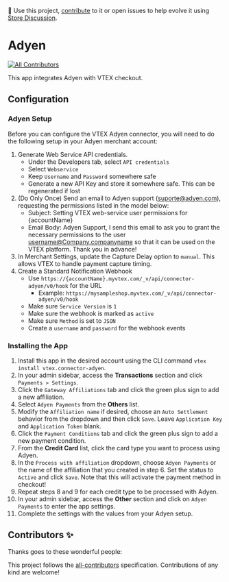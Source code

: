 📢 Use this project, [contribute](https://github.com/vtex-apps/connector-adyen) to it or open issues to help evolve it using [Store Discussion](https://github.com/vtex-apps/store-discussion).

# Adyen

<!-- DOCS-IGNORE:start -->
<!-- ALL-CONTRIBUTORS-BADGE:START - Do not remove or modify this section -->

[![All Contributors](https://img.shields.io/badge/all_contributors-0-orange.svg?style=flat-square)](#contributors-)

<!-- ALL-CONTRIBUTORS-BADGE:END -->
<!-- DOCS-IGNORE:end -->

This app integrates Adyen with VTEX checkout.

## Configuration

### Adyen Setup

Before you can configure the VTEX Adyen connector, you will need to do the following setup in your Adyen merchant account:

1. Generate Web Service API credentials.
   - Under the Developers tab, select `API credentials`
   - Select `Webservice`
   - Keep `Username` and `Password` somewhere safe
   - Generate a new API Key and store it somewhere safe. This can be regenerated if lost
2. (Do Only Once) Send an email to Adyen support (suporte@adyen.com), requesting the permissions listed in the model below:
   - Subject: Setting VTEX web-service user permissions for {accountName}
   - Email Body: Adyen Support, I send this email to ask you to grant the necessary permissions to the user username@Company.companyname so that it can be used on the VTEX platform. Thank you in advance!
3. In Merchant Settings, update the Capture Delay option to `manual`. This allows VTEX to handle payment capture timing.
4. Create a Standard Notification Webhook
   - Use `https://{accountName}.myvtex.com/_v/api/connector-adyen/v0/hook` for the URL
      - Example: `https://mysampleshop.myvtex.com/_v/api/connector-adyen/v0/hook`
   - Make sure `Service Version` is `1`
   - Make sure the webhook is marked as `active`
   - Make sure `Method` is set to `JSON`
   - Create a `username` and `password` for the webhook events

### Installing the App

1. Install this app in the desired account using the CLI command `vtex install vtex.connector-adyen`.
2. In your admin sidebar, access the **Transactions** section and click `Payments > Settings`.
3. Click the `Gateway Affiliations` tab and click the green plus sign to add a new affiliation.
4. Select `Adyen Payments` from the **Others** list.
5. Modify the `Affiliation name` if desired, choose an `Auto Settlement` behavior from the dropdown and then click `Save`. Leave `Application Key` and `Application Token` blank.
6. Click the `Payment Conditions` tab and click the green plus sign to add a new payment condition.
7. From the **Credit Card** list, click the card type you want to process using Adyen.
8. In the `Process with affiliation` dropdown, choose `Adyen Payments` or the name of the affiliation that you created in step 6. Set the status to `Active` and click `Save`. Note that this will activate the payment method in checkout!
9. Repeat steps 8 and 9 for each credit type to be processed with Adyen.
10. In your admin sidebar, access the **Other** section and click on `Adyen Payments` to enter the app settings.
11. Complete the settings with the values from your Adyen setup.

<!-- DOCS-IGNORE:start -->

## Contributors ✨

Thanks goes to these wonderful people:

<!-- ALL-CONTRIBUTORS-LIST:START - Do not remove or modify this section -->
<!-- prettier-ignore-start -->
<!-- markdownlint-disable -->
<!-- markdownlint-enable -->
<!-- prettier-ignore-end -->

<!-- ALL-CONTRIBUTORS-LIST:END -->

This project follows the [all-contributors](https://github.com/all-contributors/all-contributors) specification. Contributions of any kind are welcome!

<!-- DOCS-IGNORE:end -->
